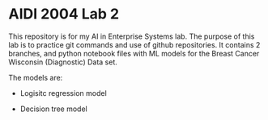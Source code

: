 # AIDI 2004 Lab 2
This repository is for my AI in Enterprise Systems lab. The purpose of this lab is to practice git commands and use of github repositories. It contains 2 branches, and python
notebook files with ML models for the Breast Cancer Wisconsin (Diagnostic) Data set.

The models are:

* Logisitc regression model

* Decision tree model
